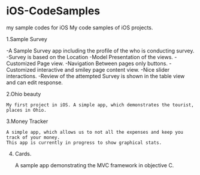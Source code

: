 # iOS-CodeSamples
my sample codes for iOS
My code samples of iOS projects.

1.Sample Survey

   -A Sample Survey app including the profile of the who is conducting survey.
   -Survey is based on the Location
   -Model Presentation of the views.
   -Customized Page view.
	-Navigation Between pages only buttons.
    -Customized interactive and smiley page content view.
   	-Nice slider interactions.
   -Review of the attempted Survey is shown in the table view and can edit response.

2.Ohio beauty

	My first project in iOS. A simple app, which demonstrates the tourist, places in Ohio.

3.Money Tracker

	A simple app, which allows us to not all the expenses and keep you track of your money.
	This app is currently in progress to show graphical stats. 

4. Cards.

   A sample app demonstrating the MVC framework in objective C.
   
   

